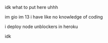 
idk what to put here uhhh

im gio im 13 i have like no knowledge of coding

i deploy node unblockers in heroku 

idk

